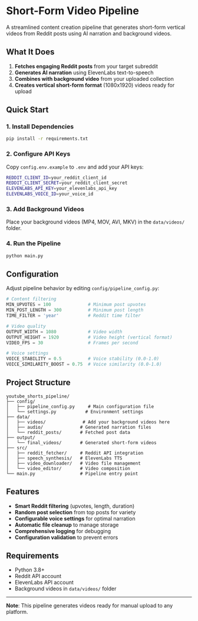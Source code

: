 # Short-Form Video Pipeline

A streamlined content creation pipeline that generates short-form vertical videos from Reddit posts using AI narration and background videos.

## What It Does

1. **Fetches engaging Reddit posts** from your target subreddit
2. **Generates AI narration** using ElevenLabs text-to-speech
3. **Combines with background video** from your uploaded collection
4. **Creates vertical short-form format** (1080x1920) videos ready for upload

## Quick Start

### 1. Install Dependencies
```bash
pip install -r requirements.txt
```

### 2. Configure API Keys
Copy `config.env.example` to `.env` and add your API keys:
```bash
REDDIT_CLIENT_ID=your_reddit_client_id
REDDIT_CLIENT_SECRET=your_reddit_client_secret
ELEVENLABS_API_KEY=your_elevenlabs_api_key
ELEVENLABS_VOICE_ID=your_voice_id
```

### 3. Add Background Videos
Place your background videos (MP4, MOV, AVI, MKV) in the `data/videos/` folder.

### 4. Run the Pipeline
```bash
python main.py
```

## Configuration

Adjust pipeline behavior by editing `config/pipeline_config.py`:

```python
# Content filtering
MIN_UPVOTES = 100              # Minimum post upvotes
MIN_POST_LENGTH = 300          # Minimum post length
TIME_FILTER = 'year'           # Reddit time filter

# Video quality
OUTPUT_WIDTH = 1080            # Video width
OUTPUT_HEIGHT = 1920           # Video height (vertical format)
VIDEO_FPS = 30                 # Frames per second

# Voice settings
VOICE_STABILITY = 0.5          # Voice stability (0.0-1.0)
VOICE_SIMILARITY_BOOST = 0.75  # Voice similarity (0.0-1.0)
```

## Project Structure

```
youtube_shorts_pipeline/
├── config/
│   ├── pipeline_config.py     # Main configuration file
│   └── settings.py           # Environment settings
├── data/
│   ├── videos/              # Add your background videos here
│   ├── audio/              # Generated narration files
│   └── reddit_posts/       # Fetched post data
├── output/
│   └── final_videos/       # Generated short-form videos
├── src/
│   ├── reddit_fetcher/     # Reddit API integration
│   ├── speech_synthesis/   # ElevenLabs TTS
│   ├── video_downloader/   # Video file management
│   └── video_editor/       # Video composition
└── main.py                 # Pipeline entry point
```

## Features

- **Smart Reddit filtering** (upvotes, length, duration)
- **Random post selection** from top posts for variety
- **Configurable voice settings** for optimal narration
- **Automatic file cleanup** to manage storage
- **Comprehensive logging** for debugging
- **Configuration validation** to prevent errors

## Requirements

- Python 3.8+
- Reddit API account
- ElevenLabs API account  
- Background videos in `data/videos/` folder

---

**Note**: This pipeline generates videos ready for manual upload to any platform. 